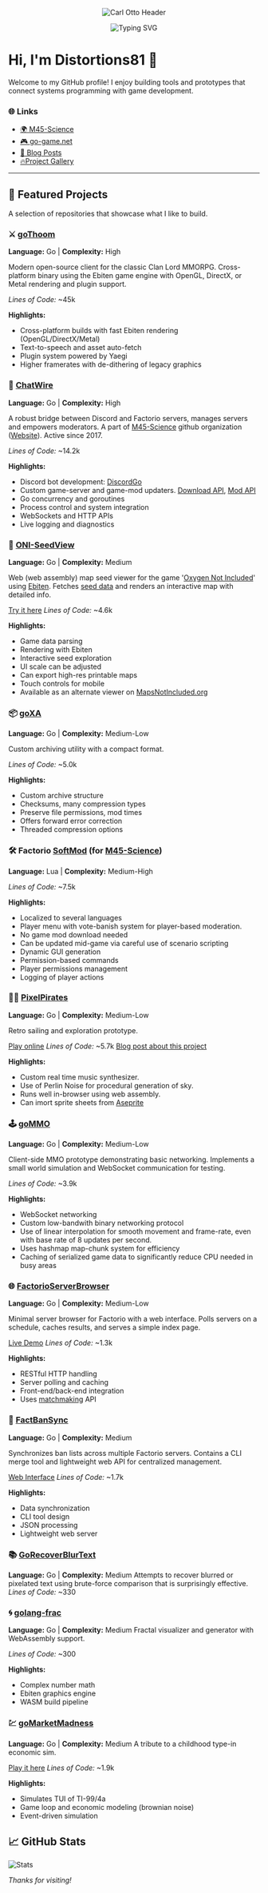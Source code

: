 <p align="center">
  <img src="https://capsule-render.vercel.app/api?type=waving&color=gradient&height=120&section=header&text=Distortions81&fontSize=48&fontColor=ffffff" alt="Carl Otto Header"/>
</p>

<p align="center">
  <img src="https://readme-typing-svg.demolab.com/?lines=Systems+programming+meets+game+dev;Always+building+something+new!&center=true&width=440&height=35" alt="Typing SVG" />
</p>

# Hi, I'm Distortions81 👋

Welcome to my GitHub profile! I enjoy building tools and prototypes that connect systems programming with game development.


### 🌐 Links
- [🌍 M45-Science](https://m45sci.xyz)
- [🎮 go-game.net](http://go-game.net)
- [📝 Blog Posts](https://carlotto81.wixsite.com/m45-science)
- [🔥Project Gallery](https://m45sci.xyz/u/dist/)
---

## 🌟 Featured Projects
A selection of repositories that showcase what I like to build.

### ⚔️ [goThoom](https://github.com/Distortions81/goThoom)
**Language:** Go | **Complexity:** High

Modern open-source client for the classic Clan Lord MMORPG. Cross-platform binary using the Ebiten game engine with OpenGL, DirectX, or Metal rendering and plugin support.

*Lines of Code:* ~45k

**Highlights:**
- Cross-platform builds with fast Ebiten rendering (OpenGL/DirectX/Metal)
- Text-to-speech and asset auto-fetch
- Plugin system powered by Yaegi
- Higher framerates with de-dithering of legacy graphics

### 🚀 [ChatWire](https://github.com/M45-Science/ChatWire)
**Language:** Go | **Complexity:** High

A robust bridge between Discord and Factorio servers, manages servers and empowers moderators.
A part of [M45-Science](https://github.com/M45-Science) github organization ([Website](https://m45sci.xyz/)).
Active since 2017.

*Lines of Code:* ~14.2k

**Highlights:**
- Discord bot development: [DiscordGo](https://github.com/bwmarrin/discordgo)
- Custom game-server and game-mod updaters. [Download API](https://wiki.factorio.com/Download_API), [Mod API](https://wiki.factorio.com/Mod_portal_API)
- Go concurrency and goroutines
- Process control and system integration
- WebSockets and HTTP APIs
- Live logging and diagnostics

### 👀 [ONI-SeedView](https://github.com/Distortions81/ONI-SeedView)
**Language:** Go | **Complexity:** Medium

Web (web assembly) map seed viewer for the game '[Oxygen Not Included](https://www.klei.com/games/oxygen-not-included)' using [Ebiten](https://ebitengine.org/). Fetches [seed data](https://mapsnotincluded.org/) and renders an interactive map with detailed info.

[Try it here](https://m45sci.xyz/u/dist/oni-view/view.html?coord=SNDST-A-1-0-0-0)
*Lines of Code:* ~4.6k

**Highlights:**
- Game data parsing
- Rendering with Ebiten
- Interactive seed exploration
- UI scale can be adjusted
- Can export high-res printable maps
- Touch controls for mobile
- Available as an alternate viewer on [MapsNotIncluded.org](https://mapsnotincluded.org/map-explorer/SNDST-A-1-0-0-0)

### 📦 [goXA](https://github.com/Distortions81/goXA)
**Language:** Go | **Complexity:** Medium-Low

Custom archiving utility with a compact format.

 *Lines of Code:* ~5.0k

**Highlights:**
- Custom archive structure
- Checksums, many compression types
- Preserve file permissions, mod times
- Offers forward error correction
- Threaded compression options

### 🛠️ Factorio [SoftMod](https://github.com/M45-Science/SoftMod) (for [M45-Science](https://github.com/M45-Science))
**Language:** Lua | **Complexity:** Medium-High

*Lines of Code:* ~7.5k

**Highlights:**
- Localized to several languages
- Player menu with vote-banish system for player-based moderation.
- No game mod download needed
- Can be updated mid-game via careful use of scenario scripting
- Dynamic GUI generation
- Permission-based commands
- Player permissions management
- Logging of player actions

### 🏴‍☠️ [PixelPirates](https://github.com/Distortions81/PixelPirates)
**Language:** Go | **Complexity:** Medium-Low

Retro sailing and exploration prototype.

[Play online](https://m45sci.xyz/u/dist/pixelpirate)
*Lines of Code:* ~5.7k
[Blog post about this project](https://carlotto81.wixsite.com/m45-science/post/solo-game-developer-adventures)

**Highlights:**
- Custom real time music synthesizer.
- Use of Perlin Noise for procedural generation of sky.
- Runs well in-browser using web assembly.
- Can imort sprite sheets from [Aseprite](https://www.aseprite.org/)

### 🕹️ [goMMO](https://github.com/Distortions81/goMMO)
**Language:** Go | **Complexity:** Medium-Low

Client-side MMO prototype demonstrating basic networking. Implements a small world simulation and WebSocket communication for testing.

*Lines of Code:* ~3.9k

**Highlights:**
- WebSocket networking
- Custom low-bandwith binary networking protocol
- Use of linear interpolation for smooth movement and frame-rate, even with base rate of 8 updates per second.
- Uses hashmap map-chunk system for efficiency 
- Caching of serialized game data to significantly reduce CPU needed in busy areas

### 🌐 [FactorioServerBrowser](https://github.com/M45-Science/FactorioServerBrowser)
**Language:** Go | **Complexity:** Medium-Low

Minimal server browser for Factorio with a web interface. Polls servers on a schedule, caches results, and serves a simple index page.

[Live Demo](https://factorio.go-game.net/)
*Lines of Code:* ~1.3k

**Highlights:**
- RESTful HTTP handling
- Server polling and caching
- Front-end/back-end integration
- Uses [matchmaking](https://wiki.factorio.com/Matchmaking_API) API

### 🚫 [FactBanSync](https://github.com/M45-Science/FactBanSync)
**Language:** Go | **Complexity:** Medium

Synchronizes ban lists across multiple Factorio servers. Contains a CLI merge tool and lightweight web API for centralized management.

[Web Interface](https://m45sci.xyz:8443/)
*Lines of Code:* ~1.7k

**Highlights:**
- Data synchronization
- CLI tool design
- JSON processing
- Lightweight web server

### 📚 [GoRecoverBlurText](https://github.com/Distortions81/GoRecoverBlurText)
**Language:** Go | **Complexity:** Medium
Attempts to recover blurred or pixelated text using brute-force comparison that is surprisingly effective.
*Lines of Code:* ~330

### 🌀 [golang-frac](https://github.com/Distortions81/golang-frac)
**Language:** Go | **Complexity:** Medium
Fractal visualizer and generator with WebAssembly support.

*Lines of Code:* ~300

**Highlights:**
- Complex number math
- Ebiten graphics engine
- WASM build pipeline

### 💹 [goMarketMadness](https://github.com/Distortions81/goMarketMadness)
**Language:** Go | **Complexity:** Medium
A tribute to a childhood type-in economic sim.

[Play it here](https://m45sci.xyz/u/dist/otto/marketmadness/)
 *Lines of Code:* ~1.9k

**Highlights:**
- Simulates TUI of TI-99/4a
- Game loop and economic modeling (brownian noise)
- Event-driven simulation

## 📈 GitHub Stats
![Stats](https://github-readme-stats.vercel.app/api?username=Distortions81&show_icons=true&theme=dark)

_Thanks for visiting!_
